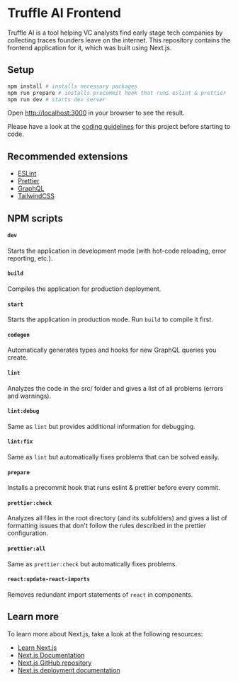 # Truffle AI Frontend

Truffle AI is a tool helping VC analysts find early stage tech companies by collecting traces founders leave on the internet. This repository contains the frontend application for it, which was built using Next.js.

## Setup

```bash
npm install # installs necessary packages
npm run prepare # installs precommit hook that runs eslint & prettier
npm run dev # starts dev server
```

Open [http://localhost:3000](http://localhost:3000) in your browser to see the result.

Please have a look at the [coding guidelines](https://www.notion.so/Development-Guidelines-3013fbf7b3c941cdac8f0dd85628a133?pvs=4#ec664c8c9b1141e8bfeea173c8c4eb7f) for this project before starting to code.

## Recommended extensions

- [ESLint](https://marketplace.visualstudio.com/items?itemName=dbaeumer.vscode-eslint)
- [Prettier](https://marketplace.visualstudio.com/items?itemName=esbenp.prettier-vscode)
- [GraphQL](https://marketplace.visualstudio.com/items?itemName=mquandalle.graphql)
- [TailwindCSS](https://marketplace.visualstudio.com/items?itemName=bradlc.vscode-tailwindcss)

## NPM scripts

#### `dev`

Starts the application in development mode (with hot-code reloading, error reporting, etc.).

#### `build`

Compiles the application for production deployment.

#### `start`

Starts the application in production mode. Run `build` to compile it first.

#### `codegen`

Automatically generates types and hooks for new GraphQL queries you create.

#### `lint`

Analyzes the code in the src/ folder and gives a list of all problems (errors and warnings).

#### `lint:debug`

Same as `lint` but provides additional information for debugging.

#### `lint:fix`

Same as `lint` but automatically fixes problems that can be solved easily.

#### `prepare`

Installs a precommit hook that runs eslint & prettier before every commit.

#### `prettier:check`

Analyzes all files in the root directory (and its subfolders) and gives a list of formatting issues that don't follow the rules described in the prettier configuration.

#### `prettier:all`

Same as `prettier:check` but automatically fixes problems.

#### `react:update-react-imports`

Removes redundant import statements of `react` in components.

## Learn more

To learn more about Next.js, take a look at the following resources:

- [Learn Next.js](https://nextjs.org/learn)
- [Next.js Documentation](https://nextjs.org/docs)
- [Next.js GitHub repository](https://github.com/vercel/next.js/)
- [Next.js deployment documentation](https://nextjs.org/docs/deployment)

